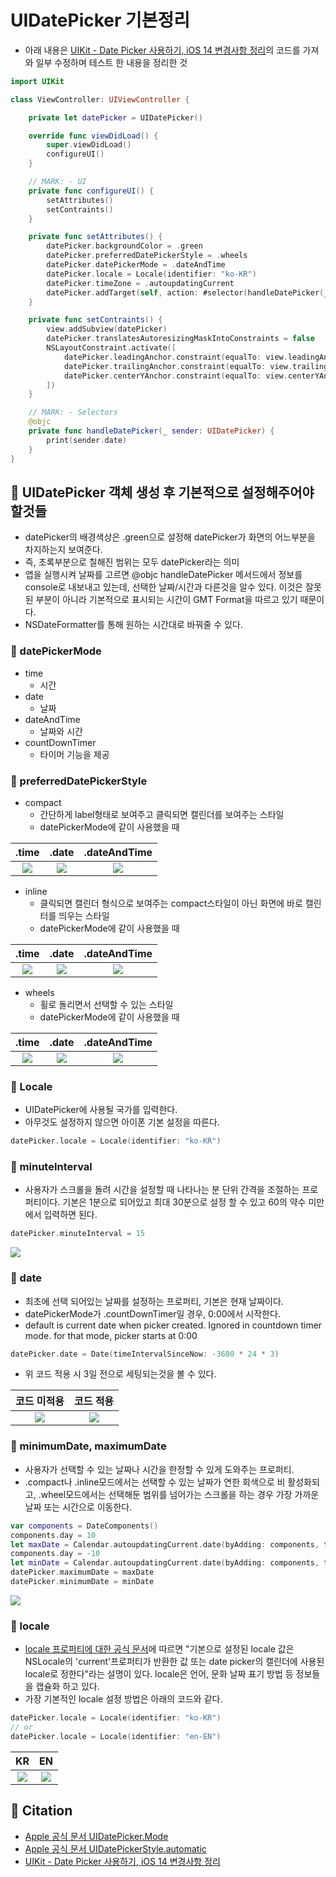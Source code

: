 # UIDatePicker 기본정리
- 아래 내용은 [UIKit - Date Picker 사용하기, iOS 14 변경사항 정리](https://kasroid.github.io/posts/ios/20201030-uikit-date-picker/)의 코드를 가져와 일부 수정하며 테스트 한 내용을 정리한 것

```swift
import UIKit

class ViewController: UIViewController {

    private let datePicker = UIDatePicker()

    override func viewDidLoad() {
        super.viewDidLoad()
        configureUI()
    }

    // MARK: - UI
    private func configureUI() {
        setAttributes()
        setContraints()
    }

    private func setAttributes() {
        datePicker.backgroundColor = .green
        datePicker.preferredDatePickerStyle = .wheels
        datePicker.datePickerMode = .dateAndTime
        datePicker.locale = Locale(identifier: "ko-KR")
        datePicker.timeZone = .autoupdatingCurrent
        datePicker.addTarget(self, action: #selector(handleDatePicker(_:)), for: .valueChanged)
    }

    private func setContraints() {
        view.addSubview(datePicker)
        datePicker.translatesAutoresizingMaskIntoConstraints = false
        NSLayoutConstraint.activate([
            datePicker.leadingAnchor.constraint(equalTo: view.leadingAnchor, constant: 10),
            datePicker.trailingAnchor.constraint(equalTo: view.trailingAnchor, constant: -10),
            datePicker.centerYAnchor.constraint(equalTo: view.centerYAnchor),
        ])
    }

    // MARK: - Selectors
    @objc
    private func handleDatePicker(_ sender: UIDatePicker) {
        print(sender.date)
    }
}
```

## 🍎 UIDatePicker 객체 생성 후 기본적으로 설정해주어야 할것들
- datePicker의 배경색상은 .green으로 설정해 datePicker가 화면의 어느부분을 차지하는지 보여준다.
- 즉, 초록부분으로 칠해진 범위는 모두 datePicker라는 의미
- 앱을 실행시켜 날짜를 고르면 @objc handleDatePicker 메서드에서 정보를 console로 내보내고 있는데, 선택한 날짜/시간과  다른것을 알수 있다. 이것은 잘못된 부분이 아니라 기본적으로 표시되는 시간이 GMT Format을 따르고 있기 때문이다.
- NSDateFormatter를 통해 원하는 시간대로 바꿔줄 수 있다.

### 📖 datePickerMode
- time
    - 시간
- date
    - 날짜
- dateAndTime
    - 날짜와 시간
- countDownTimer
    - 타이머 기능을 제공

### 📖 preferredDatePickerStyle
- compact
    - 간단하게 label형태로 보여주고 클릭되면 캘린더를 보여주는 스타일
    - datePickerMode에 같이 사용했을 때

| .time | .date | .dateAndTime |
| :-: | :-: | :-: |
|![](https://i.imgur.com/qMFOMZi.png) | ![](https://i.imgur.com/dNWPJdD.png) | ![](https://i.imgur.com/7MfDfhB.png) |

- inline
    - 클릭되면 캘린더 형식으로 보여주는 compact스타일이 아닌 화면에 바로 캘린터를 띄우는 스타일
    - datePickerMode에 같이 사용했을 때

| .time | .date | .dateAndTime |
| :-: | :-: | :-: |
| ![](https://i.imgur.com/Jc7LOx4.png) | ![](https://i.imgur.com/9Zm6gb0.png) | ![](https://i.imgur.com/cvIZrw9.png) |

- wheels
    - 휠로 돌리면서 선택할 수 있는 스타일
    - datePickerMode에 같이 사용했을 때

| .time | .date | .dateAndTime |
| :-: | :-: | :-: |
| ![](https://i.imgur.com/QGt49Iv.png) | ![](https://i.imgur.com/0isbIKR.png) | ![](https://i.imgur.com/GVj24la.png) |

### 📖 Locale
- UIDatePicker에 사용될 국가를 입력한다.
- 아무것도 설정하지 않으면 아이폰 기본 설정을 따른다.
```swift
datePicker.locale = Locale(identifier: "ko-KR")
```

### 📖 minuteInterval
- 사용자가 스크롤을 돌려 시간을 설정할 때 나타나는 분 단위 간격을 조절하는 프로퍼티이다. 기본은 1분으로 되어있고 최대 30분으로 설정 할 수 있고 60의 약수 미만에서 입력하면 된다.
```swift
datePicker.minuteInterval = 15
```
![](https://i.imgur.com/J2I1HEM.png)


### 📖 date
- 최초에 선택 되어있는 날짜를 설정하는 프로퍼티, 기본은 현재 날짜이다.
- datePickerMode가 .countDownTimer일 경우, 0:00에서 시작한다.
- default is current date when picker created. Ignored in countdown timer mode. for that mode, picker starts at 0:00
```swift
datePicker.date = Date(timeIntervalSinceNow: -3600 * 24 * 3)
```
- 위 코드 적용 시 3일 전으로 세팅되는것을 볼 수 있다.

| 코드 미적용 | 코드 적용 |
| :-: | :-: |
| ![](https://i.imgur.com/Q6oMdvw.png) | ![](https://i.imgur.com/tdtgrI6.png) |

### 📖 minimumDate, maximumDate
- 사용자가 선택할 수 있는 날짜나 시간을 한정할 수 있게 도와주는 프로퍼티.
- .compact나 .inline모드에서는 선택할 수 있는 날짜가 연한 회색으로 비 활성화되고, .wheel모드에서는 선택해둔 범위를 넘어가는 스크롤을 하는 경우 가장 가까운 날짜 또는 시간으로 이동한다.
```swift
var components = DateComponents()
components.day = 10
let maxDate = Calendar.autoupdatingCurrent.date(byAdding: components, to: Date())
components.day = -10
let minDate = Calendar.autoupdatingCurrent.date(byAdding: components, to: Date())
datePicker.maximumDate = maxDate
datePicker.minimumDate = minDate
```
![](https://i.imgur.com/xvby4n0.gif)

### 📖 locale
- [locale 프로퍼티에 대한 공식 문서](https://developer.apple.com/documentation/uikit/uidatepicker/1615995-locale)에 따르면 "기본으로 설정된 locale 값은 NSLocale의 'current'프로퍼티가 반환한 값 또는 date picker의 캘린더에 사용된 locale로 정한다"라는 설명이 있다. locale은 언어, 문화 날짜 표기 방법 등 정보들을 캡슐화 하고 있다.
- 가장 기본적인 locale 설정 방법은 아래의 코드와 같다.
```swift
datePicker.locale = Locale(identifier: "ko-KR")
// or
datePicker.locale = Locale(identifier: "en-EN")
```
|  KR  |  EN  |
|:----:|:----:|
|  ![](https://i.imgur.com/ZelXHoS.png) | ![](https://i.imgur.com/ZglNrmM.png) |


## 🍎 Citation
- [Apple 공식 문서 UIDatePicker.Mode](https://developer.apple.com/documentation/uikit/uidatepicker/mode)
- [Apple 공식 문서 UIDatePickerStyle.automatic](https://developer.apple.com/documentation/uikit/uidatepickerstyle/automatic)
- [UIKit - Date Picker 사용하기, iOS 14 변경사항 정리](https://kasroid.github.io/posts/ios/20201030-uikit-date-picker/)
